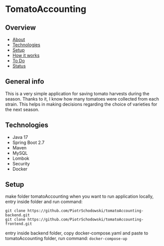 
# TomatoAccounting
## Overview
* [About](#general-info)
* [Technologies](#technologies)
* [Setup](#setup)
* [How it works](#how-it-works)
* [To Do](#to-do)
* [Status](#status)

## General info

This is a very simple application for saving tomato harvests during the season.
Thanks to it, I know how many tomatoes were collected from each strain.
This helps in making decisions regarding the choice of varieties for the next season.


## Technologies
* Java 17
* Spring Boot 2.7
* Maven
* MySQL
* Lombok
* Security
* Docker

## Setup

make folder tomatoAccounting when you want to run application locally, entry inside folder and run command:
```git clone
git clone https://github.com/PiotrSchodowski/tomatoAccounting-backend.git
git clone https://github.com/PiotrSchodowski/tomatoAccounting-frontend.git
```
entry inside backend folder, copy docker-compose.yaml and paste to tomatoAccounting folder, run command:
```docker-compose-up```






